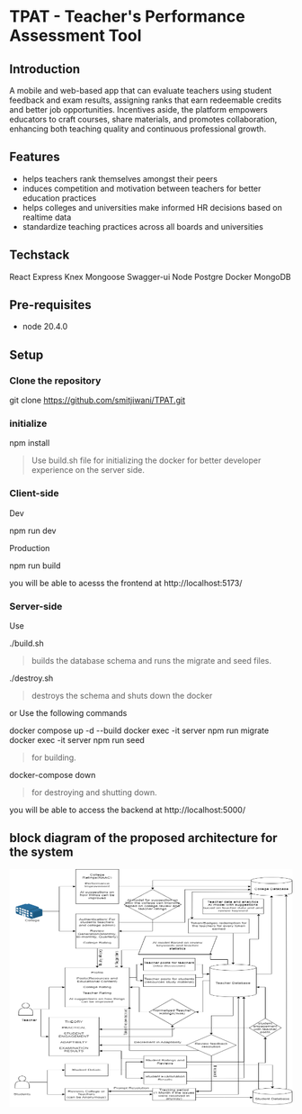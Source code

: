 # TPAT - Teacher's Performance Assessment Tool 

## Introduction

A mobile and web-based app that can evaluate teachers using student feedback and exam results, assigning ranks that earn redeemable credits and better job opportunities. Incentives aside, the platform empowers educators to craft courses, share materials, and promotes collaboration, enhancing both teaching quality and continuous professional growth.

## Features
* helps teachers rank themselves amongst their peers
* induces competition and motivation between teachers for better education practices
* helps colleges and universities make informed HR decisions based on realtime data
* standardize teaching practices across all boards and universities

## Techstack
React
Express
Knex 
Mongoose
Swagger-ui
Node
Postgre
Docker
MongoDB
   
## Pre-requisites

* node 20.4.0

## Setup

### Clone the repository


git clone https://github.com/smitjiwani/TPAT.git


### initialize


npm install

> Use build.sh file for initializing the docker for better developer experience on the server side.

### Client-side

Dev


npm run dev


Production


npm run build


you will be able to acesss the frontend at http://localhost:5173/

### Server-side

Use


./build.sh

> builds the database schema and runs the migrate and seed files.

./destroy.sh

> destroys the schema and shuts down the docker

or Use the following commands


docker compose up -d --build
docker exec -it server npm run migrate
docker exec -it server npm run seed

> for  building.

docker-compose down

> for destroying and shutting down.

you will be able to access the backend at http://localhost:5000/

## block diagram of the proposed architecture for the system
![Architecture of the system](client/src/assets/Picture1.png)